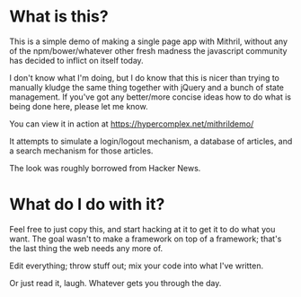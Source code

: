 # What is this?

This is a simple demo of making a single page app with Mithril,
without any of the npm/bower/whatever other fresh madness the
javascript community has decided to inflict on itself today.

I don't know what I'm doing, but I do know that this is nicer than
trying to manually kludge the same thing together with jQuery and
a bunch of state management. If you've got any better/more concise
ideas how to do what is being done here, please let me know.

You can view it in action at https://hypercomplex.net/mithrildemo/

It attempts to simulate a login/logout mechanism, a database of
articles, and a search mechanism for those articles.

The look was roughly borrowed from Hacker News.

# What do I do with it?

Feel free to just copy this, and start hacking at it to get it to
do what you want. The goal wasn't to make a framework on top of a
framework; that's the last thing the web needs any more of.

Edit everything; throw stuff out; mix your code into what I've written.

Or just read it, laugh. Whatever gets you through the day.

